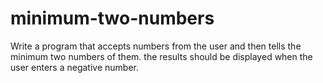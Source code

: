 # minimum-two-numbers
Write a program that accepts numbers from the user and then tells the minimum two numbers of them. the results should be displayed when the user enters a negative number.
